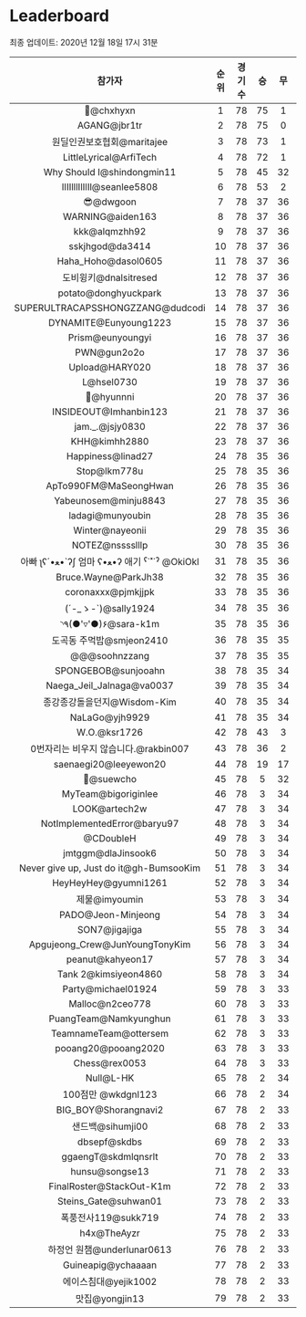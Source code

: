 # Leaderboard
최종 업데이트: 2020년 12월 18일 17시 31분




| 참가자 | 순위 | 경기수 | 승 | 무 | 패 | 승점 |
|:---:|:---:|:---:|:---:|:---:|:---:|:---:|
| 👑@chxhyxn | 1 | 78 | 75 | 1 | 2 | 226 |
| AGANG@jbr1tr | 2 | 78 | 75 | 0 | 3 | 225 |
| 원딜인권보호협회@maritajee | 3 | 78 | 73 | 1 | 4 | 220 |
| LittleLyrical@ArfiTech | 4 | 78 | 72 | 1 | 5 | 217 |
| Why Should I@shindongmin11 | 5 | 78 | 45 | 32 | 1 | 167 |
| lIIIlllIlIlIl@seanlee5808 | 6 | 78 | 53 | 2 | 23 | 161 |
| 😎@dwgoon | 7 | 78 | 37 | 36 | 5 | 147 |
| WARNING@aiden163 | 8 | 78 | 37 | 36 | 5 | 147 |
| kkk@alqmzhh92 | 9 | 78 | 37 | 36 | 5 | 147 |
| sskjhgod@da3414 | 10 | 78 | 37 | 36 | 5 | 147 |
| Haha_Hoho@dasol0605 | 11 | 78 | 37 | 36 | 5 | 147 |
| 도비윙키@dnalsitresed | 12 | 78 | 37 | 36 | 5 | 147 |
| potato@donghyuckpark | 13 | 78 | 37 | 36 | 5 | 147 |
| SUPERULTRACAPSSHONGZZANG@dudcodi | 14 | 78 | 37 | 36 | 5 | 147 |
| DYNAMITE@Eunyoung1223 | 15 | 78 | 37 | 36 | 5 | 147 |
| Prism@eunyoungyi | 16 | 78 | 37 | 36 | 5 | 147 |
| PWN@gun2o2o | 17 | 78 | 37 | 36 | 5 | 147 |
| Upload@HARY020 | 18 | 78 | 37 | 36 | 5 | 147 |
| L@hsel0730 | 19 | 78 | 37 | 36 | 5 | 147 |
| 🐻@hyunnni | 20 | 78 | 37 | 36 | 5 | 147 |
| INSIDEOUT@Imhanbin123 | 21 | 78 | 37 | 36 | 5 | 147 |
| jam._.@jsjy0830 | 22 | 78 | 37 | 36 | 5 | 147 |
| KHH@kimhh2880 | 23 | 78 | 37 | 36 | 5 | 147 |
| Happiness@linad27 | 24 | 78 | 35 | 36 | 7 | 141 |
| Stop@lkm778u | 25 | 78 | 35 | 36 | 7 | 141 |
| ApTo990FM@MaSeongHwan | 26 | 78 | 35 | 36 | 7 | 141 |
| Yabeunosem@minju8843 | 27 | 78 | 35 | 36 | 7 | 141 |
| ladagi@munyoubin | 28 | 78 | 35 | 36 | 7 | 141 |
| Winter@nayeonii | 29 | 78 | 35 | 36 | 7 | 141 |
| NOTEZ@nsssslllp | 30 | 78 | 35 | 36 | 7 | 141 |
|  아빠  ʅʕ´•ﻌ•`ʔʃ  엄마 ʕ•ﻌ•ʔ 애기 ˁ˙˟˙ˀ @OkiOkl | 31 | 78 | 35 | 36 | 7 | 141 |
| Bruce.Wayne@ParkJh38 | 32 | 78 | 35 | 36 | 7 | 141 |
| coronaxxx@pjmkjjpk | 33 | 78 | 35 | 36 | 7 | 141 |
| (´-_ゝ-`)@sally1924 | 34 | 78 | 35 | 36 | 7 | 141 |
| ◝٩(●'▿'●)۶@sara-k1m | 35 | 78 | 35 | 36 | 7 | 141 |
| 도곡동 주먹밥@smjeon2410 | 36 | 78 | 35 | 35 | 8 | 140 |
| @@@soohnzzang | 37 | 78 | 35 | 35 | 8 | 140 |
| SPONGEBOB@sunjooahn | 38 | 78 | 35 | 34 | 9 | 139 |
| Naega_Jeil_Jalnaga@va0037 | 39 | 78 | 35 | 34 | 9 | 139 |
| 종강종강돌을던지@Wisdom-Kim | 40 | 78 | 35 | 34 | 9 | 139 |
| NaLaGo@yjh9929 | 41 | 78 | 35 | 34 | 9 | 139 |
| W.O.@ksr1726 | 42 | 78 | 43 | 3 | 32 | 132 |
| 0번자리는 비우지 않습니다.@rakbin007 | 43 | 78 | 36 | 2 | 40 | 110 |
| saenaegi20@leeyewon20 | 44 | 78 | 19 | 17 | 42 | 74 |
| 👏@suewcho | 45 | 78 | 5 | 32 | 41 | 47 |
| MyTeam@bigoriginlee | 46 | 78 | 3 | 34 | 41 | 43 |
| LOOK@artech2w | 47 | 78 | 3 | 34 | 41 | 43 |
| NotImplementedError@baryu97 | 48 | 78 | 3 | 34 | 41 | 43 |
| @CDoubleH | 49 | 78 | 3 | 34 | 41 | 43 |
| jmtggm@dlaJinsook6 | 50 | 78 | 3 | 34 | 41 | 43 |
| Never give up, Just do it@gh-BumsooKim | 51 | 78 | 3 | 34 | 41 | 43 |
| HeyHeyHey@gyumni1261 | 52 | 78 | 3 | 34 | 41 | 43 |
| 제물@imyoumin | 53 | 78 | 3 | 34 | 41 | 43 |
| PADO@Jeon-Minjeong | 54 | 78 | 3 | 34 | 41 | 43 |
| SON7@jigajiga | 55 | 78 | 3 | 34 | 41 | 43 |
| Apgujeong_Crew@JunYoungTonyKim | 56 | 78 | 3 | 34 | 41 | 43 |
| peanut@kahyeon17 | 57 | 78 | 3 | 34 | 41 | 43 |
| Tank 2@kimsiyeon4860 | 58 | 78 | 3 | 34 | 41 | 43 |
| Party@michael01924 | 59 | 78 | 3 | 33 | 42 | 42 |
| Malloc@n2ceo778 | 60 | 78 | 3 | 33 | 42 | 42 |
| PuangTeam@Namkyunghun | 61 | 78 | 3 | 33 | 42 | 42 |
| TeamnameTeam@ottersem | 62 | 78 | 3 | 33 | 42 | 42 |
| pooang20@pooang2020 | 63 | 78 | 3 | 33 | 42 | 42 |
| Chess@rex0053 | 64 | 78 | 3 | 33 | 42 | 42 |
| Null@L-HK | 65 | 78 | 2 | 34 | 42 | 40 |
| 100점만 @wkdgnl123 | 66 | 78 | 2 | 34 | 42 | 40 |
| BIG_BOY@Shorangnavi2 | 67 | 78 | 2 | 33 | 43 | 39 |
| 샌드백@sihumji00 | 68 | 78 | 2 | 33 | 43 | 39 |
| dbsepf@skdbs | 69 | 78 | 2 | 33 | 43 | 39 |
| ggaengT@skdmlqnsrlt | 70 | 78 | 2 | 33 | 43 | 39 |
| hunsu@songse13 | 71 | 78 | 2 | 33 | 43 | 39 |
| FinalRoster@StackOut-K1m | 72 | 78 | 2 | 33 | 43 | 39 |
| Steins_Gate@suhwan01 | 73 | 78 | 2 | 33 | 43 | 39 |
| 폭풍전사119@sukk719 | 74 | 78 | 2 | 33 | 43 | 39 |
| h4x@TheAyzr | 75 | 78 | 2 | 33 | 43 | 39 |
| 하정언 원챔@underlunar0613 | 76 | 78 | 2 | 33 | 43 | 39 |
| Guineapig@ychaaaan | 77 | 78 | 2 | 33 | 43 | 39 |
| 에이스침대@yejik1002 | 78 | 78 | 2 | 33 | 43 | 39 |
| 맛집@yongjin13 | 79 | 78 | 2 | 33 | 43 | 39 |